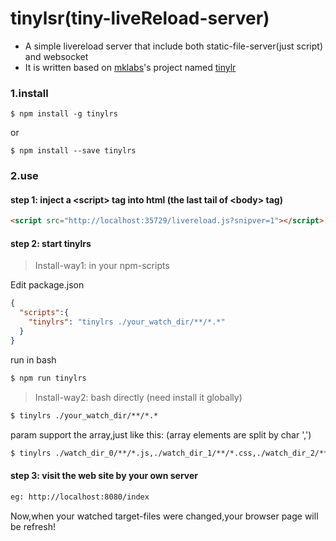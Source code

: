 # tinylsr(tiny-liveReload-server)

- A simple livereload server that include both static-file-server(just script) and websocket
- It is written based on [mklabs](https://github.com/mklabs)'s project named [tinylr](https://github.com/mklabs/tiny-lr)

### 1.install
````
$ npm install -g tinylrs
````
or
````
$ npm install --save tinylrs
````

### 2.use

#### step 1: inject a &lt;script&gt; tag into html (the last tail of &lt;body&gt; tag)
```html
<script src="http://localhost:35729/livereload.js?snipver=1"></script>
````

#### step 2: start tinylrs

> Install-way1: in your npm-scripts

Edit package.json
```json
{
  "scripts":{
    "tinylrs": "tinylrs ./your_watch_dir/**/*.*"
  }
}
````
run in bash
```html
$ npm run tinylrs
````


> Install-way2: bash directly (need install it globally)
```html
$ tinylrs ./your_watch_dir/**/*.*
````

param support the array,just like this: (array elements are split by char ',')

```html
$ tinylrs ./watch_dir_0/**/*.js,./watch_dir_1/**/*.css,./watch_dir_2/**/*.html
````

#### step 3: visit the web site by your own server

```html
eg: http://localhost:8080/index
````

Now,when your watched target-files were changed,your browser page will be refresh!







